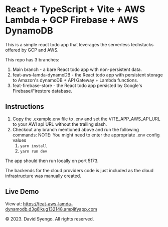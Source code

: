 # React + TypeScript + Vite + AWS Lambda + GCP Firebase + AWS DynamoDB

This is a simple react todo app that leverages the serverless techstacks offered by GCP and AWS.

This repo has 3 branches:
1. Main branch - a bare React todo app with non-persistent data.
2. feat-aws-lamda-dynamoDB - the React todo app with persistent storage to Amazon's dynamoDB + API Gateway + Lambda functions.
3. feat-firebase-store - the React todo app persisted by Google's Firebase/Firestore database.


## Instructions
1. Copy the .example.env file to .env and set the VITE_APP_AWS_API_URL to your AWI api URL without the trailing slash.
2. Checkout any branch mentioned above and run the following commands:
    NOTE: You might need to enter the appropriate .env config values
      1. ``` yarn install ```
      2. ``` yarn run dev ```

The app should then run locally on port 5173.

The backends for the cloud providers code is just included as the cloud infrastructure was manually created.

## Live Demo
View at: https://feat-aws-lamda-dynamodb.d3g6lkug132148.amplifyapp.com

&copy; 2023. David Syengo. All rights reserved.
